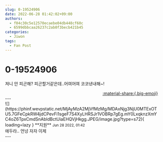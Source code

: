 ```yaml
---
slug: 0-19524906
date: 2022-06-28 01:42:02+09:00
authors:
  - f04c30c5e12570ecaebe04db448cf60c
  - 6599dbbcaa26237c2ab0f3becb421b45
categories:
  - Jiwon
tags:
  - Fan Post
---
```


# 0-19524906

<div class="post-container" markdown="1">
<div class="content-container md-sidebar__scrollwrap" markdown="1">

져니 안 피곤해? 피곤할거같은데..어여어여 코코낸내해~!

</div>
</div>

<div style="text-align: right;" markdown="1">
<a href="https://weverse.io/fromis9/fanpost/0-19524906" style="text-align: right;">:material-share:{.big-emoji}</a>
</div>
---

<div class="comments-container md-sidebar__scrollwrap" markdown="1">
<div class="comment" markdown="1">
<div class='id-container' markdown="1">
![](https://phinf.wevpstatic.net/MjAyMzA2MjVfMzMg/MDAxNjg3NjU0MTExOTU5.7GFeCpkRW4jdCPevFi1sgeF7S4XyLHRSJr1VOBRp7gEg.mY0LxqknzXmYC4oZ6TpxCmdSnAbldBctUiaEHQVjHkgg.JPEG/image.jpg?type=s72){ loading=lazy }
**<span class="artist">지원</span>** <small>Jun 28 2022, 01:42</small><br>
</div>
<div class='comment-body' markdown="1">
애두라.. 언넝 자자 이제
</div>
</div>
</div>
---
